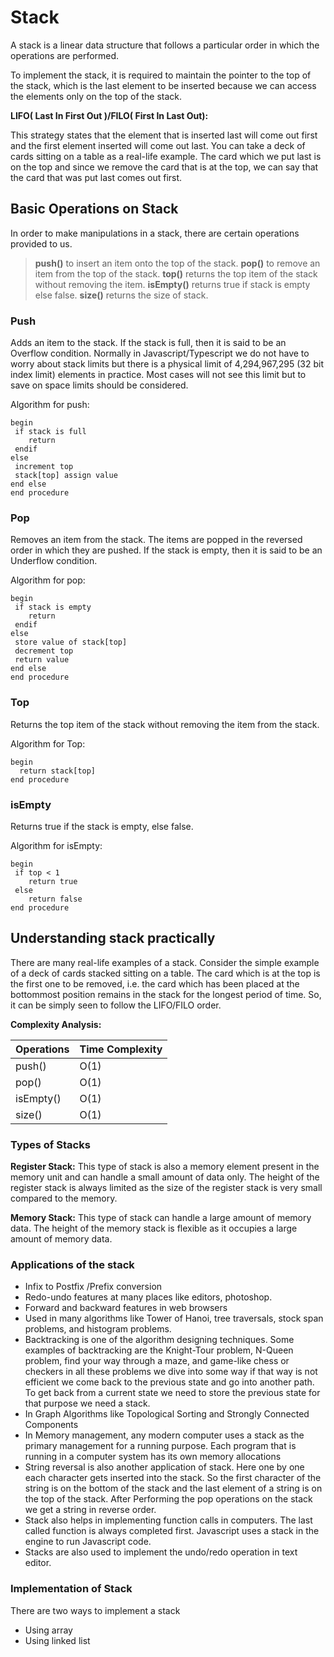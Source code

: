 # Stack

A stack is a linear data structure that follows a particular order in which the operations are performed.

To implement the stack, it is required to maintain the pointer to the top of the stack, which is the last element to be inserted because we can access the elements only on the top of the stack.

__LIFO( Last In First Out )/FILO( First In Last Out):__

This strategy states that the element that is inserted last will come out first and the first element inserted will come out last. You can take a deck of cards sitting on a table as a real-life example. The card which we put last is on the top and since we remove the card that is at the top, we can say that the card that was put last comes out first.

## Basic Operations on Stack

In order to make manipulations in a stack, there are certain operations provided to us.

> __push()__ to insert an item onto the top of the stack.
> __pop()__ to remove an item from the top of the stack.
> __top()__ returns the top item of the stack without removing the item.
> __isEmpty()__ returns true if stack is empty else false.
> __size()__ returns the size of stack.

### Push

Adds an item to the stack. If the stack is full, then it is said to be an Overflow condition. Normally in Javascript/Typescript we do not have to worry about stack limits but there is a physical limit of 4,294,967,295 (32 bit index limit) elements in practice. Most cases will not see this limit but to save on space limits should be considered.

Algorithm for push:

```
begin
 if stack is full
    return
 endif
else  
 increment top
 stack[top] assign value
end else
end procedure
```

### Pop

Removes an item from the stack. The items are popped in the reversed order in which they are pushed. If the stack is empty, then it is said to be an Underflow condition.

Algorithm for pop:

```
begin
 if stack is empty
    return
 endif
else
 store value of stack[top]
 decrement top
 return value
end else
end procedure
```

### Top

Returns the top item of the stack without removing the item from the stack.

Algorithm for Top:

```
begin 
  return stack[top]
end procedure
```

### isEmpty

Returns true if the stack is empty, else false.

Algorithm for isEmpty:

```
begin
 if top < 1
    return true
 else
    return false
end procedure
```

## Understanding stack practically

There are many real-life examples of a stack. Consider the simple example of a deck of cards stacked sitting on a table. The card which is at the top is the first one to be removed, i.e. the card which has been placed at the bottommost position remains in the stack for the longest period of time. So, it can be simply seen to follow the LIFO/FILO order.

__Complexity Analysis:__

| Operations | Time Complexity |
| - | - |
| push() | O(1) |
| pop() | O(1) |
| isEmpty() | O(1) |
| size() | O(1) |

### Types of Stacks

__Register Stack:__ This type of stack is also a memory element present in the memory unit and can handle a small amount of data only. The height of the register stack is always limited as the size of the register stack is very small compared to the memory.

__Memory Stack:__ This type of stack can handle a large amount of memory data. The height of the memory stack is flexible as it occupies a large amount of memory data.

### Applications of the stack

- Infix to Postfix /Prefix conversion
- Redo-undo features at many places like editors, photoshop.
- Forward and backward features in web browsers
- Used in many algorithms like Tower of Hanoi, tree traversals, stock span problems, and histogram problems.
- Backtracking is one of the algorithm designing techniques. Some examples of backtracking are the Knight-Tour problem, N-Queen problem, find your way through a maze, and game-like chess or checkers in all these problems we dive into some way if that way is not efficient we come back to the previous state and go into another path. To get back from a current state we need to store the previous state for that purpose we need a stack.
- In Graph Algorithms like Topological Sorting and Strongly Connected Components
- In Memory management, any modern computer uses a stack as the primary management for a running purpose. Each program that is running in a computer system has its own memory allocations
- String reversal is also another application of stack. Here one by one each character gets inserted into the stack. So the first character of the string is on the bottom of the stack and the last element of a string is on the top of the stack. After Performing the pop operations on the stack we get a string in reverse order.
- Stack also helps in implementing function calls in computers. The last called function is always completed first. Javascript uses a stack in the engine to run Javascript code.
- Stacks are also used to implement the undo/redo operation in text editor.

### Implementation of Stack

There are two ways to implement a stack

- Using array
- Using linked list